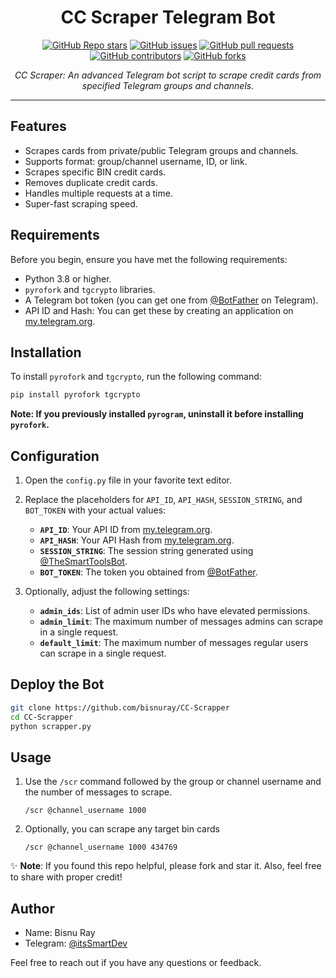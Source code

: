 <h1 align="center">CC Scraper Telegram Bot</h1>

<p align="center">
  <a href="https://github.com/bisnuray/CC-Scrapper/stargazers"><img src="https://img.shields.io/github/stars/bisnuray/CC-Scrapper?color=blue&style=flat" alt="GitHub Repo stars"></a>
  <a href="https://github.com/bisnuray/CC-Scrapper/issues"><img src="https://img.shields.io/github/issues/bisnuray/CC-Scrapper" alt="GitHub issues"></a>
  <a href="https://github.com/bisnuray/CC-Scrapper/pulls"><img src="https://img.shields.io/github/issues-pr/bisnuray/CC-Scrapper" alt="GitHub pull requests"></a>
  <a href="https://github.com/bisnuray/CC-Scrapper/graphs/contributors"><img src="https://img.shields.io/github/contributors/bisnuray/CC-Scrapper?style=flat" alt="GitHub contributors"></a>
  <a href="https://github.com/bisnuray/CC-Scrapper/network/members"><img src="https://img.shields.io/github/forks/bisnuray/CC-Scrapper?style=flat" alt="GitHub forks"></a>
</p>

<p align="center">
  <em>CC Scraper: An advanced Telegram bot script to scrape credit cards from specified Telegram groups and channels.</em>
</p>
<hr>

## Features

- Scrapes cards from private/public Telegram groups and channels.
- Supports format: group/channel username, ID, or link.
- Scrapes specific BIN credit cards.
- Removes duplicate credit cards.
- Handles multiple requests at a time.
- Super-fast scraping speed.

## Requirements

Before you begin, ensure you have met the following requirements:

- Python 3.8 or higher.
- `pyrofork` and `tgcrypto` libraries.
- A Telegram bot token (you can get one from [@BotFather](https://t.me/BotFather) on Telegram).
- API ID and Hash: You can get these by creating an application on [my.telegram.org](https://my.telegram.org).

## Installation

To install `pyrofork` and `tgcrypto`, run the following command:

```bash
pip install pyrofork tgcrypto
```

**Note: If you previously installed `pyrogram`, uninstall it before installing `pyrofork`.**

## Configuration

1. Open the `config.py` file in your favorite text editor.
2. Replace the placeholders for `API_ID`, `API_HASH`, `SESSION_STRING`, and `BOT_TOKEN` with your actual values:
   - **`API_ID`**: Your API ID from [my.telegram.org](https://my.telegram.org).
   - **`API_HASH`**: Your API Hash from [my.telegram.org](https://my.telegram.org).
   - **`SESSION_STRING`**: The session string generated using [@TheSmartToolsBot](https://t.me/TheSmartToolsBot).
   - **`BOT_TOKEN`**: The token you obtained from [@BotFather](https://t.me/BotFather).

3. Optionally, adjust the following settings:
   - **`admin_ids`**: List of admin user IDs who have elevated permissions.
   - **`admin_limit`**: The maximum number of messages admins can scrape in a single request.
   - **`default_limit`**: The maximum number of messages regular users can scrape in a single request.

## Deploy the Bot

```sh
git clone https://github.com/bisnuray/CC-Scrapper
cd CC-Scrapper
python scrapper.py
```

## Usage

1. Use the `/scr` command followed by the group or channel username and the number of messages to scrape.

    ```text
    /scr @channel_username 1000
    ```

2. Optionally, you can scrape any target bin cards

    ```text
    /scr @channel_username 1000 434769
    ```

✨ **Note**: If you found this repo helpful, please fork and star it. Also, feel free to share with proper credit!

## Author

- Name: Bisnu Ray
- Telegram: [@itsSmartDev](https://t.me/itsSmartDev)

Feel free to reach out if you have any questions or feedback.
